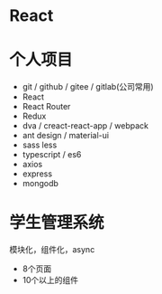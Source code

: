 # React



# 个人项目

- git / github / gitee / gitlab(公司常用)
- React
- React Router
- Redux
- dva / creact-react-app / webpack
- ant design / material-ui
- sass less
- typescript / es6
- axios
- express
- mongodb

# 学生管理系统

模块化，组件化，async

- 8个页面
- 10个以上的组件